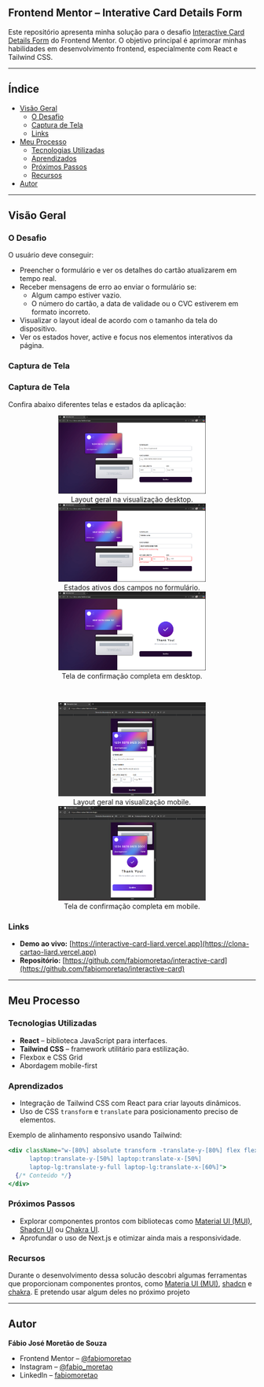## Frontend Mentor – Interative Card Details Form

Este repositório apresenta minha solução para o desafio [Interactive Card Details Form](https://www.frontendmentor.io/challenges/interactive-card-details-form-XpS8cKZDWw) do Frontend Mentor. O objetivo principal é aprimorar minhas habilidades em desenvolvimento frontend, especialmente com React e Tailwind CSS.

---

## Índice


- [Visão Geral](#visão-geral)
  - [O Desafio](#o-desafio)
  - [Captura de Tela](#captura-de-tela)
  - [Links](#links)
- [Meu Processo](#meu-processo)
  - [Tecnologias Utilizadas](#tecnologias-utilizadas)
  - [Aprendizados](#aprendizados)
  - [Próximos Passos](#próximos-passos)
  - [Recursos](#recursos)
- [Autor](#autor)

---

## Visão Geral

### O Desafio

O usuário deve conseguir:

- Preencher o formulário e ver os detalhes do cartão atualizarem em tempo real.
- Receber mensagens de erro ao enviar o formulário se:
    - Algum campo estiver vazio.
    - O número do cartão, a data de validade ou o CVC estiverem em formato incorreto.
- Visualizar o layout ideal de acordo com o tamanho da tela do dispositivo.
- Ver os estados hover, active e focus nos elementos interativos da página.

### Captura de Tela

### Captura de Tela

Confira abaixo diferentes telas e estados da aplicação:



<div align="center">

<div>
  <figure style="display:inline-block; margin: 0 1rem;">
    <img src="./screenshots/desktop-design.png" alt="Desktop Design" width="300px"/>
    <figcaption>Layout geral na visualização desktop.</figcaption>
  </figure>
  <figure style="display:inline-block; margin: 0 1rem;">
    <img src="./screenshots/active-states.png" alt="Active States" width="300px"/>
    <figcaption>Estados ativos dos campos no formulário.</figcaption>
  </figure>
  <figure style="display:inline-block; margin: 0 1rem;">
    <img src="./screenshots/complete-state-desktop.png" alt="Complete State Desktop" width="300px"/>
    <figcaption>Tela de confirmação completa em desktop.</figcaption>
  </figure>
</div>

&nbsp;

<div>
  <figure style="display:inline-block; margin: 0 1rem;">
    <img src="./screenshots/mobile-design.png" alt="Mobile Design" width="300px"/>
    <figcaption>Layout geral na visualização mobile.</figcaption>
  </figure>
  <figure style="display:inline-block; margin: 0 1rem;">
    <img src="./screenshots/complete-state-mobile.png" alt="Complete State Mobile" width="300px"/>
    <figcaption>Tela de confirmação completa em mobile.</figcaption>
  </figure>
</div>

</div>

### Links

- **Demo ao vivo:** [https://interactive-card-liard.vercel.app](https://clona-cartao-liard.vercel.app)
- **Repositório:** [https://github.com/fabiomoretao/interactive-card](https://github.com/fabiomoretao/interactive-card)

---

## Meu Processo

### Tecnologias Utilizadas

- **React** – biblioteca JavaScript para interfaces.
- **Tailwind CSS** – framework utilitário para estilização.
- Flexbox e CSS Grid
- Abordagem mobile-first

### Aprendizados

- Integração de Tailwind CSS com React para criar layouts dinâmicos.
- Uso de CSS `transform` e `translate` para posicionamento preciso de elementos.

Exemplo de alinhamento responsivo usando Tailwind:

```jsx
<div className="w-[80%] absolute transform -translate-y-[80%] flex flex-col items-center mx-4
      laptop:translate-y-[50%] laptop:translate-x-[50%]
      laptop-lg:translate-y-full laptop-lg:translate-x-[60%]">
  {/* Conteúdo */}
</div>

```

### Próximos Passos

- Explorar componentes prontos com bibliotecas como [Material UI (MUI)](https://mui.com/), [Shadcn UI](https://ui.shadcn.com/) ou [Chakra UI](https://chakra-ui.com/).
- Aprofundar o uso de Next.js e otimizar ainda mais a responsividade.

### Recursos

Durante o desenvolvimento dessa solucão descobri algumas ferramentas que proporcionam componentes prontos, como [Materia UI (MUI)](https://mui.com/), [shadcn](https://ui.shadcn.com/) e [chakra](https://chakra-ui.com/). E pretendo usar algum deles no próximo projeto

---

## Autor

**Fábio José Moretão de Souza**

- Frontend Mentor – [@fabiomoretao](https://www.frontendmentor.io/profile/fabiomoretao)
- Instagram – [@fabio_moretao](https://www.instagram.com/fabio_moretao)
- LinkedIn – [fabiomoretao](https://www.linkedin.com/in/fabiomoretao)